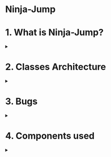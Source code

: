 # Ninja-Jump

# 1. What is Ninja-Jump?
<details> <summary></summary>
It's an endless 2D platformer, where your goal is to ascend as high as possible on an infinite tower, which gets a more and more complicated structure as you ascend. I've always loved challenging, but fair games and I think I managed to capture just that with this game. No literally impossible pattern will ever spawn, however they get more and more complex as you ascend, and you only have 2 lives, leaving little room for error.

## 1.1 Why is it called Ninja-Jump?
Honestly, I don't know why I had the idea to make it Japanese-themed. I don't particularly like Japenese stuff that much. I had recently watched a Sekiro speedrun before starting development, so maybe that's where my inspiration subconsciously came from.

## 1.2 How to play?
The controls are simple enough. Use the joystick to move on the X-axis and press the button to jump. The longer you press, the higher you jump (up to a certain limit, of course). Don't always rush to jump to the next platform! At higher scores, moving platforms will spawn and if you don't time your jumps right, you might not land on them. I highly recommend playing with sound on, not necessarily because of the great music I used, but because the pattern of disappearing platforms is VERY hard to time right without sound. Disappearing platforms are, as the name suggest, platforms that appear and disappear at certain intervals, and you have to time your jumps correctly, so you land on the next one and so on. Right before disappearing, they will play a sound that indicates you should jump.
  
Also, a very important aspect is that, while jumping, you can pass through _any_ structure, with the exception of canon bullets, which kill you on impact. Take this into consideration when a jump seems impossible.

As you ascend higher, you will earn better and better ranks. Personally, I can't go higher than the <strike>Monk</strike> Shogun rank.
</details>
  
# 2. Classes Architecture
<details> <summary></summary>

I've separated Menu logic from Game logic using different classes. I also use some utility classes, like _RWHelper_ for the EEPROM at the moment or the _SoundsManager_ class. States are managed using the _StateMachine_ class.

## 2.1 Menu Logic

The _Menu_ class contains a pointer to an <strike>vector</strike> array of _Option_ class pointers. <strike>The Options themselves are allocated outside of the Menu class, initially I used all my Menus and Options as global static variables, but since that ate up all the available memory quick, I switched to using dynamic allocation. I will probably rewrite it in the future so that the Options are allocated at once with the Menus, instead of existing as a separate, static entity. Deallocation is handled on Menu transitions at the moment for its respective options, so I'm halfway there.</strike> Options are now dynamically allocated when a Menu is created, and freed on its destruction.

Besides this, the _Menu_ class has a bunch of relevant members for drawing stuff on the LCD. There are also two booleans, one for whether this is a _greeting_ menu or not and one for _in-game_ menus. _Greeting_ menu is a general term I've used for menus that are used just for displaying text for a couple seconds and nothing more. They are special for a couple reasons, but mainly because we don't want to have any sort of cursor blink or the user scrolling through the "options" during such menus. _In-game_ menus are helpful for deciding when to do a state transition, otherwise their properties are similar to _greeting_ menus, with the key difference they don't disappear after a fixed period of time.

I've made a small drawing animation for Menu text. This proved to be quite difficult, especially since I had to take into account the possibility of menus with more than two lines of text. I've also avoided updating the entire lcd for a local text change (i.e. changing an option's value). I'm not going to go to deep into details about this, I've wrote some comments in the code that should clarify how I went about doing these things. Also, this limited my LCD drawing possibilities, since using custom characters on the LCD seems to have the effect of dramatically slowing down the animation. I decided to keep the animation.

I've used throughout the code two different terms, "logical position" and "physical position". By logical position, I'm strictly talking about the order of an Option inside the Menu (i.e. first option, second option etc.) or the order of a line in the Menu's text. Physical position refers to the position where the Option's text starts in its corresponding line, and the line _on the LCD screen_ where it should be drawn. Probably not the best choice of terms, but they naturally came to me while I was documenting the code.

The Options were handled using multiple classes, for each type of Option. I've also defined an OptionType enum, to simulate downcasting, since Arduino doesn't allow classic dynamic_cast C++ downcasting. The classes themselves are pretty self-evident at what they do.

## 2.2 Game Logic

For the Game logic, I've defined two main classes, the _World_ class and the _Player_ class, and a bunch of _Structures_ sub classes, that serve as building blocks of the world.

For representing the game map, I've used a _FakeMatrix_ class. The class simulates a regular C++ matrix, by using a dynamically alocated byte array, and counting each byte's bit as a column value. I've overloaded the indexing and assignment operators in such a way that using this class is almost identical to using a regular matrix. Since it's overhead is only two bytes (not including the stuff C++ automatically creates for object headers), I'd say it's a pretty good convenience trade-off, instead of manually using a byte array.

The _World_ class handles two things, generating the world and drawing stuff on the Led matrix. Procedural generation is handled by creating a new structure after the last structure created, in such a way that it is both reachable by the player and at a minimum distance from the last structure, determined by the game's difficulty.

There are 6 types of possible structures, and 4 substructures of a certain type (making for a total of 9 possible structures). The most basic structures are straight lines and "pointy" lines. You can imagine them as some sort of Japanese temple roofs thing, conceptually. I haven't created special classes for them, since they can be handled just by drawing them on the map and leaving them there. There **is** a potential problem with this, I will talk about it more in the **Bugs** section.

The third structure type are the _Pagodas_. They look like a sort of triangular structure. I've allocated a special class for them, since they are so big, it's easy for them to get out of the bounds of the world map, so I used the class to make sure I draw them back after they come back in focus (if they do).

The fourth structure type are the _Moving platforms_. As the name suggests, they are platforms that move on the X-axis. Sometimes, when you are up on a structure it will seem like the game bugged and it didn't spawn anything above you. However, just wait a few secs and a moving platform will come into the camera view. Similarly, if you are on a moving platform and it seems there's nothing above it, just have a little patience, to reach both of its ends. It might get a little dizzy when you are on a moving platform and there's another moving platform above you, but it shouldn't be a difficult jump.

The fifth structure are _Disappearing platforms_, which actually consist of the 4 substructures I talked about. These are 4 different patterns of platforms that appear and disappear in a rhythmic fashion. You are able to see the next patterm while waiting for your opportunity to jump, however I will attach a picture of all possible patterns to this README, so it's a bit clearer what patterns you may find. Keep in mind, the order they appear and disappear in is given by their order in the structure, i.e. odd platforms appear at the same time and the same for even platforms.

 Line segment of disappearing platforms:
  
  ![image](https://user-images.githubusercontent.com/38582034/147222799-6bd0fa1a-00f2-4063-8339-6569bc3e594a.png)

 Stairs segment of disappearing platforms:
  
  ![image](https://user-images.githubusercontent.com/38582034/147222984-9bc3e5cb-25d4-45c2-a194-3cdbf085069b.png)

 Complex line segment of disappearing platforms:
  
  ![image](https://user-images.githubusercontent.com/38582034/147223210-f883ded3-7845-4e9c-9e31-6bab2f3ad1fe.png)

 Complex stairs segment of disappearing platforms:
  
  ![image](https://user-images.githubusercontent.com/38582034/147223393-453f9002-8611-47e6-a2b6-713df2fb8769.png)

  

The sixth structure are the _Canons_. There can spawn up to 3 canons at a time, and they each consist of a platform and a small shooting canon 1 line above it. You will have to avoid getting hit by the projectiles, otherwise you lose one life.

The last 4 structures all have classes associated with them. I've used a linked list in the _World_ class to keep track of these objects. They are freed when their coordinates get out of the map's bounds (not the camera's, because it's nice to sometimes fall back to an older structure, if you miss a jump).

The drawing method draws the current camera at every call. Optimizing this would be both difficult and almost pointless, the only time when the whole camera doesn't change is when the player is not moving AND there are no moving structures on the camera, which doesn't happen all that often.

_Player_ movement is handled by "scrolling" the map. Scrolling the map means shifting all matrix rows\columns in one direction, and adding an empty row\column at the end. By doing this, we are essentially never changing the player's actual position, but we are mimicking actual movement. The panning camera therefore just always returns the same dimensions, we're basically moving the entire world, instead of moving the player. If the player falls to their death, they will be respawned on the last platform they stood on, before falling. Note that getting respawned on a disappearing platform is almost certainly a death sentence, since it's very hard to react in time.

## 2.3 Sounds
Sounds are handled using the SoundsManager class. Both music and sound effects are handled using its methods. I've used two separate buzzers for this, so that I can play music and sound effects at the same time. The class itself is simple enough.

## 2.4 State Transitions

State transitions are done by checking whether we are in an _in_game_ menu or not, and if yes, whether the current state is _PlayingGame_ or not. Upon switching to the _PlayingGame_ state, the _World_ and _Player_ will be dynamically alocated. After the player dies, we'll switch back to the _BrowsingMenus_ state and deallocate the memory for the _World_ and _Player_ objects.

## 2.5 EEPROM

Since I've used both ints and bytes for my relevant data, I've decided to use the _EEPROM.get()_ and _EEPROM.put()_ methods for loading and writing data. The documentation says _put()_ calls _update()_, so that should be alright. Not much more to be said, the method that handles writing a high score also searches for the high score's place in the top, and inserts it into the list (that's why it's much bigger than the other methods).
</details>
  
# 3. Bugs
<details> <summary></summary>
  
  
## 3.1 The Lonely Point
As far as I'm concerned, this is the only game-breaking bug and I'm not even sure if I haven't accidentally patched it or not (I haven't been able to replicate it for a while). Sometimes, the last structure spawned will be one point or a line with a length of two points, and then the program just stops spawning new platforms. It's not a memory leak, since dying succesfully brings me to the title screen (and I can start a new playthrough afterwards), and it almost certainly isn't caused by one of the _Structure_ classes. Due to the difficulty of even replicating this behaviour, I can't say for certain whether it's completely gone or not.

My theory is that what's really happening is that another line\pointy line structure (the ones that don't have a class associated to them) is being spawned after the Lonely Point. However, the player does some sort of mistake and falls a couple lines back on an older platform. After they climb back, the map was scrolled down a couple lines during the fall and the structure ends up being **deleted**, but since there's no object handling it, there's nothing called to draw it back on the map. At some point I've increased the amount of lines the matrix has and that might've patched it, but again, since I haven't been able to closely examine the bug, I can't say it's for certain.

## 3.2 Landscaping
As the name suggests, it's possible to modify the structure's in-game representation, using frame-perfect inputs. By moving on the x-Axis in the air exactly when you pass through a platform, sometimes the point you just moved through gets deleted. I'm not exactly sure why it happens, but due to the high difficulty of doing this and essentially not being possible to delete more than a point at a time, I don't think it's a very relevant problem. Similarly, jumping through a disappearing platform may sometimes leave a tracing point after the platform disappears.
  
## 3.3 Ruined temple
Sometimes, the pointy structures will have parts of their left half disappear, due to map scrolling. Since there's no object keeping track of them, no one draws their parts back. However, due to the way procedural generation works, I'm almost certain it's impossible this could spawn the next structure out of reach. The next structure is spawned only when the last structure spawned is in the panning camera, but if the pointy line is in the panning camera, it means that it's left half was already deleted. So the algorithm will check for every point _drawn on the map_ of the structure, therefore it won't take into account the missing bits. Meaning that this _doesn't negatively impact_ the gameplay in any way. Personally, I don't even consider it a bug, it gives a nice impression of a ruined temple with roofs falling off etc., but I included it here out of pedantry.

## 3.4 Circuit problems
Very rarely, the LCD decides to crash and print random stuff. I've added a capacitor to its circuit and connected it through a separate GND pin to the rest of the circuit. This seems to have greatly diminshed the problem or even solved it (I haven't had it happen out of nowhere since I've done this).

The MP3 player behaves really bizarrely, sometimes it'll refuse to communicate with the Arduino board and it will just keep looping whatever it was already playing, even if the song should change. Even more interestingly, it'll keep doing this after reseting the Arduino board and the only way to stop it seems to be cutting off the power supply and reconnecting it. Also, it's **very** sensitive to noise, so accidentally moving its wires might sometimes shut it down immediately.
</details>
  
# 4. Components used
<details> <summary></summary>
  
I've used one LCD screen, one LED matrix and one matrix driver, one MP3 player, two buzzers, one pushbutton, one joystick, 5 resistors, three capacitors and a **lot** of wires.

Pictures:

![image](https://user-images.githubusercontent.com/38582034/147155216-112f3cea-b06c-4a89-96de-0f0cd54f3e74.png)

![image](https://user-images.githubusercontent.com/38582034/147155243-f756635a-41c8-488c-8b4e-6feb2eb97aee.png)
![image](https://user-images.githubusercontent.com/38582034/147155261-7b2a2c9a-dd81-4e93-b348-d28b3d14310d.png)

![image](https://user-images.githubusercontent.com/38582034/147155274-3f5ece96-d51e-46db-8a09-9258394c6965.png)

![image](https://user-images.githubusercontent.com/38582034/147155305-88c2aa74-f409-4eab-b0a8-975f7104893e.png)

![image](https://user-images.githubusercontent.com/38582034/147155315-6e31b63b-f623-48cb-95e0-4bef41288514.png)
  
 Video: https://youtu.be/OU8oby2-Lv4
  
</details>

